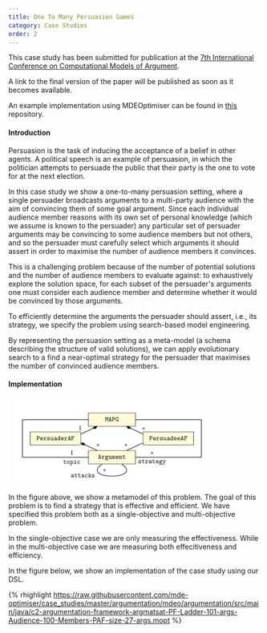 ```yaml
---
title: One To Many Persuasion Games
category: Case Studies
order: 2
---
```


This case study has been submitted for publication at the
[7th International Conference on Computational Models of Argument](http://comma.csc.liv.ac.uk/node/25).

A link to the final version of the paper will be published as soon as it becomes available.

An example implementation using MDEOptimiser can be found in [this](https://github.com/mde-optimiser/case_studies) repository.

#### Introduction

Persuasion is the task of inducing the acceptance of a belief in other agents. A political speech is an example of persuasion, in which the politician attempts to persuade the public that their party is the one to vote for at the next election.

In this case study we show a one-to-many persuasion setting, where a single persuader broadcasts arguments to a multi-party audience with the aim of convincing them of some goal argument. Since each individual audience member reasons with its own set of personal knowledge (which we assume is known to the persuader) any particular set of persuader arguments may be convincing to some audience members but not others, and so the persuader must carefully select which arguments it should assert in order to maximise the number of audience members it convinces.  

This is a challenging problem because of the number of potential solutions and the number of audience members to evaluate against: to exhaustively explore the solution space, for each subset of the persuader's arguments one must consider each audience member
and determine whether it would be convinced by those arguments.

To efficiently determine the arguments the persuader should assert, i.e., its strategy, we specify the problem using search-based model engineering.

By representing the persuasion setting as a meta-model (a schema describing the structure of valid solutions), we can apply evolutionary search to a find a near-optimal strategy for the persuader that maximises the number of convinced audience members.

#### Implementation


![One to Many Persuasion Games Metamodel](/images/case_studies/argumentation/metamodel.png)

In the figure above, we show a metamodel of this problem. The goal of this problem is to find a strategy that is effective and efficient. We have specified this problem both as a single-objective and multi-objective problem.

In the single-objective case we are only measuring the effectiveness. While in the multi-objective case we are measuring both effecitiveness and efficiency.

In the figure below, we show an implementation of the case study using our DSL.

{% rhighlight https://raw.githubusercontent.com/mde-optimiser/case_studies/master/argumentation/mdeo/argumentation/src/main/java/c2-argumentation-framework-argmatsat-PF-Ladder-101-args-Audience-100-Members-PAF-size-27-args.mopt %}
